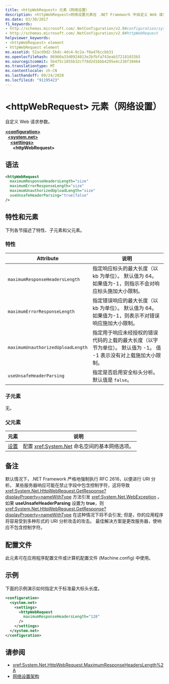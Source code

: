 ```yaml
---
title: <httpWebRequest> 元素（网络设置）
description: <httpWebRequest>网络设置元素在 .NET Framework 中自定义 Web 请求参数。
ms.date: 03/30/2017
f1_keywords:
- http://schemas.microsoft.com/.NetConfiguration/v2.0#configuration/system.net/settings/httpWebRequest
- http://schemas.microsoft.com/.NetConfiguration/v2.0#httpWebRequest
helpviewer_keywords:
- <httpWebRequest> element
- httpWebRequest element
ms.assetid: 52acd9d2-5bdc-4dc4-9c2a-f0a476ccbb31
ms.openlocfilehash: 86960a33d0924013e2bfbfa743eab372181033b5
ms.sourcegitcommit: 5b475c1855b32cf78d2d1bbb4295e4c236f39464
ms.translationtype: MT
ms.contentlocale: zh-CN
ms.lasthandoff: 09/24/2020
ms.locfileid: "91195423"
---
```

# <a name="httpwebrequest-element-network-settings"></a>\<httpWebRequest> 元素（网络设置）

自定义 Web 请求参数。  

[**\<configuration>**](../configuration-element.md)\
&nbsp;&nbsp;[**\<system.net>**](system-net-element-network-settings.md)\
&nbsp;&nbsp;&nbsp;&nbsp;[**\<settings>**](settings-element-network-settings.md)\
&nbsp;&nbsp;&nbsp;&nbsp;&nbsp;&nbsp;**\<httpWebRequest>**

## <a name="syntax"></a>语法  
  
```xml  
<httpWebRequest  
  maximumResponseHeadersLength="size"  
  maximumErrorResponseLength="size"  
  maximumUnauthorizedUploadLength="size"  
  useUnsafeHeaderParsing="true|false"  
/>  
```  
  
## <a name="attributes-and-elements"></a>特性和元素  

 下列各节描述了特性、子元素和父元素。  
  
### <a name="attributes"></a>特性  
  
|**Attribute**|**说明**|  
|-------------------|---------------------|  
|`maximumResponseHeadersLength`|指定响应标头的最大长度（以 kb 为单位）。 默认值为 64。 如果值为-1，则指示不会对响应标头施加大小限制。|  
|`maximumErrorResponseLength`|指定错误响应的最大长度（以 kb 为单位）。 默认值为 64。 如果值为-1，则表示不对错误响应施加大小限制。|  
|`maximumUnauthorizedUploadLength`|指定用于响应未经授权的错误代码的上载的最大长度（以字节为单位）。 默认值为 -1。 值 -1 表示没有对上载施加大小限制。|  
|`useUnsafeHeaderParsing`|指定是否启用安全标头分析。 默认值是 `false`。|  
  
### <a name="child-elements"></a>子元素  

 无。  
  
### <a name="parent-elements"></a>父元素  
  
|**元素**|**说明**|  
|-----------------|---------------------|  
|[设置](settings-element-network-settings.md)|配置 <xref:System.Net> 命名空间的基本网络选项。|  
  
## <a name="remarks"></a>备注  

 默认情况下，.NET Framework 严格地强制执行 RFC 2616，以便进行 URI 分析。 某些服务器响应可能在禁止字段中包含控制字符，这将导致 <xref:System.Net.HttpWebRequest.GetResponse?displayProperty=nameWithType> 方法引发 <xref:System.Net.WebException> 。 如果 **useUnsafeHeaderParsing** 设置为 **true**，则 <xref:System.Net.HttpWebRequest.GetResponse?displayProperty=nameWithType> 在这种情况下将不会引发; 但是，你的应用程序将容易受到多种形式的 URI 分析攻击的攻击。 最佳解决方案是更改服务器，使响应不包含控制字符。  
  
## <a name="configuration-files"></a>配置文件  

 此元素可在应用程序配置文件或计算机配置文件 (Machine.config) 中使用。  
  
## <a name="example"></a>示例  

 下面的示例演示如何指定大于标准最大标头长度。  
  
```xml  
<configuration>  
  <system.net>  
    <settings>  
      <httpWebRequest  
        maximumResponseHeadersLength="128"  
      />  
    </settings>  
  </system.net>  
</configuration>  
```  
  
## <a name="see-also"></a>请参阅

- <xref:System.Net.HttpWebRequest.MaximumResponseHeadersLength%2A>
- [网络设置架构](index.md)
